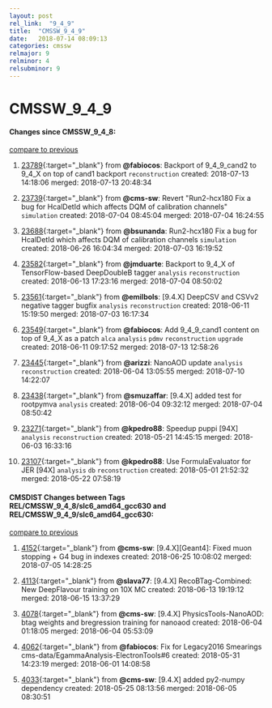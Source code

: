 ```yaml
---
layout: post
rel_link:  "9_4_9"
title:  "CMSSW_9_4_9"
date:   2018-07-14 08:09:13
categories: cmssw
relmajor: 9
relminor: 4
relsubminor: 9
---
```


# CMSSW_9_4_9
#### Changes since CMSSW_9_4_8:
[compare to previous](https://github.com/cms-sw/cmssw/compare/CMSSW_9_4_8...CMSSW_9_4_9)



1. [23789](http://github.com/cms-sw/cmssw/pull/23789){:target="_blank"}  from **@fabiocos**: Backport of 9_4_9_cand2 to 9_4_X on top of cand1 backport `reconstruction`  created: 2018-07-13 14:18:06 merged: 2018-07-13 20:48:34



2. [23739](http://github.com/cms-sw/cmssw/pull/23739){:target="_blank"}  from **@cms-sw**: Revert "Run2-hcx180 Fix a bug for HcalDetId which affects DQM of calibration channels" `simulation`  created: 2018-07-04 08:45:04 merged: 2018-07-04 16:24:55



3. [23688](http://github.com/cms-sw/cmssw/pull/23688){:target="_blank"}  from **@bsunanda**: Run2-hcx180 Fix a bug for HcalDetId which affects DQM of calibration channels `simulation`  created: 2018-06-26 16:04:34 merged: 2018-07-03 16:19:52



4. [23582](http://github.com/cms-sw/cmssw/pull/23582){:target="_blank"}  from **@jmduarte**: Backport to 9_4_X of  TensorFlow-based DeepDoubleB tagger `analysis`  `reconstruction`  created: 2018-06-13 17:23:16 merged: 2018-07-04 08:50:02



5. [23561](http://github.com/cms-sw/cmssw/pull/23561){:target="_blank"}  from **@emilbols**: [9.4.X] DeepCSV and CSVv2 negative tagger bugfix `analysis`  `reconstruction`  created: 2018-06-11 15:19:50 merged: 2018-07-03 16:17:34



6. [23549](http://github.com/cms-sw/cmssw/pull/23549){:target="_blank"}  from **@fabiocos**: Add 9_4_9_cand1 content on top of 9_4_X as a patch `alca`  `analysis`  `pdmv`  `reconstruction`  `upgrade`  created: 2018-06-11 09:17:52 merged: 2018-07-13 12:58:26



7. [23445](http://github.com/cms-sw/cmssw/pull/23445){:target="_blank"}  from **@arizzi**: NanoAOD update `analysis`  `reconstruction`  created: 2018-06-04 13:05:55 merged: 2018-07-10 14:22:07



8. [23438](http://github.com/cms-sw/cmssw/pull/23438){:target="_blank"}  from **@smuzaffar**: [9.4.X] added test for rootpymva `analysis`  created: 2018-06-04 09:32:12 merged: 2018-07-04 08:50:42



9. [23271](http://github.com/cms-sw/cmssw/pull/23271){:target="_blank"}  from **@kpedro88**: Speedup puppi [94X] `analysis`  `reconstruction`  created: 2018-05-21 14:45:15 merged: 2018-06-03 16:33:16



10. [23107](http://github.com/cms-sw/cmssw/pull/23107){:target="_blank"}  from **@kpedro88**: Use FormulaEvaluator for JER [94X] `analysis`  `db`  `reconstruction`  created: 2018-05-01 21:52:32 merged: 2018-05-22 07:58:19



#### CMSDIST Changes between Tags REL/CMSSW_9_4_8/slc6_amd64_gcc630 and REL/CMSSW_9_4_9/slc6_amd64_gcc630:
[compare to previous](https://github.com/cms-sw/cmsdist/compare/REL/CMSSW_9_4_8/slc6_amd64_gcc630...REL/CMSSW_9_4_9/slc6_amd64_gcc630)



1. [4152](http://github.com/cms-sw/cmsdist/pull/4152){:target="_blank"}  from **@cms-sw**: [9.4.X][Geant4]: Fixed muon stopping + G4 bug in indexes created: 2018-06-25 10:08:02 merged: 2018-07-05 14:28:25

2. [4113](http://github.com/cms-sw/cmsdist/pull/4113){:target="_blank"}  from **@slava77**: [9.4.X] RecoBTag-Combined: New DeepFlavour training on 10X MC created: 2018-06-13 19:19:12 merged: 2018-06-15 13:37:29

3. [4078](http://github.com/cms-sw/cmsdist/pull/4078){:target="_blank"}  from **@cms-sw**: [9.4.X] PhysicsTools-NanoAOD: btag weights and bregression training for nanoaod created: 2018-06-04 01:18:05 merged: 2018-06-04 05:53:09

4. [4062](http://github.com/cms-sw/cmsdist/pull/4062){:target="_blank"}  from **@fabiocos**: Fix for Legacy2016 Smearings cms-data/EgammaAnalysis-ElectronTools#6  created: 2018-05-31 14:23:19 merged: 2018-06-01 14:08:58

5. [4033](http://github.com/cms-sw/cmsdist/pull/4033){:target="_blank"}  from **@cms-sw**: [9.4.X] added py2-numpy dependency created: 2018-05-25 08:13:56 merged: 2018-06-05 08:30:51
